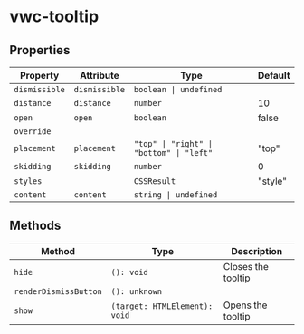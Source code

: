 # vwc-tooltip

## Properties

| Property      | Attribute     | Type                                     | Default |
| ------------- | ------------- | ---------------------------------------- | ------- |
| `dismissible` | `dismissible` | `boolean \| undefined`                   |         |
| `distance`    | `distance`    | `number`                                 | 10      |
| `open`        | `open`        | `boolean`                                | false   |
| `override`    |               |                                          |         |
| `placement`   | `placement`   | `"top" \| "right" \| "bottom" \| "left"` | "top"   |
| `skidding`    | `skidding`    | `number`                                 | 0       |
| `styles`      |               | `CSSResult`                              | "style" |
| `content`     | `content`     | `string \| undefined`                    |         |

## Methods

| Method                | Type                          | Description        |
| --------------------- | ----------------------------- | ------------------ |
| `hide`                | `(): void`                    | Closes the tooltip |
| `renderDismissButton` | `(): unknown`                 |                    |
| `show`                | `(target: HTMLElement): void` | Opens the tooltip  |
